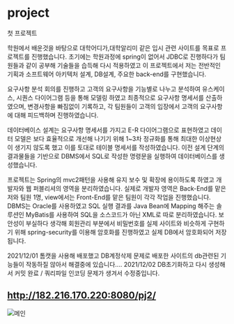 # project
첫 프로젝트

학원에서 배운것을 바탕으로 대학어디가,대학알리미 같은 입시 관련 사이트를 목표로 프로젝트를 진행했습니다.
초기에는 학원과정에 spring이 없어서 JDBC로 진행하다가 팀원들과 같이 공부해 기술들을 습득해 다시 적용하였고 
이 프로젝트에서 저는 전반적인 기획과 소프트웨어 아키텍처 설계, DB설계, 주요한 back-end를 구현했습니다.

요구사항 분석 회의를 진행하고 고객의 요구사항을 기능별로 나누고 분석하여 유스케이스, 시퀀스 다이어그램 등을 통해
모델링 하였고 최종적으로 요구사항 명세서를 산출하였으며, 변경사항을 빠짐없이 기록하고, 각 팀원들이 고객의 입장에서
고객의 요구사항에 대해 피드백하며 진행하였습니다.

데이터베이스 설계는 요구사항 명세서를 가지고 E-R 다이어그램으로 표현하였고 데이터 모델은 보다 효율적으로 개선해 나기기 위해 
1~3차 정규화를 통해 최대한 이상현상이 생기지 않도록 했고 이를 토대로 테이블 명세서를 작성하였습니다.
이전 설계 단계의 결과물들을 기반으로 DBMS에서 SQL로 작성한 명령문을 실행하여 데이터베이스를 생성했습니다.

프로젝트는 Spring의 mvc2패턴을 사용해 유지 보수 및 확장에 용이하도록 하였고 개발자와 웹 퍼블리셔의 영역을 분리하였습니다.
실제로 개발자 영역은 Back-End를 맡은 저와 팀원 1명, view에서는 Front-End를 맡은 팀원이 각각 작업을 진행했습니다.
DBMS는 Oracle를 사용하였고 SQL 실행 결과를 Java Bean에 Mapping 해주는 솔루션인 MyBatis를 사용하여 SQL을 소스코드가 아닌
XML로 따로 분리하였습니다.
보안성이 부실하다 생각해 회원관리 부분에서 비밀번호를 실제 사이트와 비슷하게 구현하기 위해 spring-security를 이용해 암호화를 진행하였고 
실제 DB에서 암호화되어 저장됩니다.

2021/12/01 톰캣을 사용해 배포했고 DB계정삭제 문제로 배포한 사이트의 db관련된 기능들이 작동하질 않아서 해결중에 있습니다.... 
2021/12/02 DB초기화하고 다시 생성해서 커밋 완료 / 쿼리파일 인코딩 문제가 생겨서 수정중입니다.

## http://182.216.170.220:8080/pj2/

![메인](https://user-images.githubusercontent.com/94891286/144356456-a13f5d2b-6832-4ca5-a9f7-21202af0cc2d.png)

